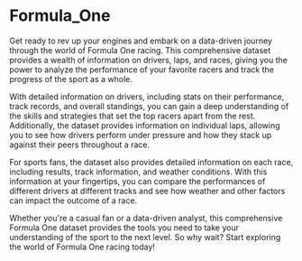 # Formula_One
Get ready to rev up your engines and embark on a data-driven journey through the world of Formula One racing. This comprehensive dataset provides a wealth of information on drivers, laps, and races, giving you the power to analyze the performance of your favorite racers and track the progress of the sport as a whole.

With detailed information on drivers, including stats on their performance, track records, and overall standings, you can gain a deep understanding of the skills and strategies that set the top racers apart from the rest. Additionally, the dataset provides information on individual laps, allowing you to see how drivers perform under pressure and how they stack up against their peers throughout a race.

For sports fans, the dataset also provides detailed information on each race, including results, track information, and weather conditions. With this information at your fingertips, you can compare the performances of different drivers at different tracks and see how weather and other factors can impact the outcome of a race.

Whether you're a casual fan or a data-driven analyst, this comprehensive Formula One dataset provides the tools you need to take your understanding of the sport to the next level. So why wait? Start exploring the world of Formula One racing today!
